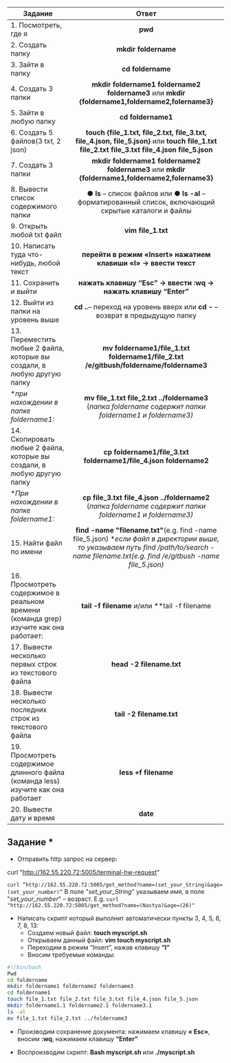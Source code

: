 | Задание                     | Ответ           | 
| -------------              |:-------------:| 
| 1. Посмотреть, где я                  | **pwd** | 
| 2. Создать папку                  | **mkdir foldername** |   
| 3. Зайти в папку | **cd foldername**|        
| 4. Создать 3 папки |  **mkdir foldername1 foldername2 foldername3**   или  **mkdir {foldername1,foldername2,folername3}** |
| 5. Зайти в любую папку             | **cd foldername1**|    
| 6. Создать 5 файлов(3 txt, 2 json)              | **touch {file_1.txt, file_2.txt, file_3.txt, file_4.json, file_5.json}** или **touch file_1.txt file_2.txt file_3.txt    file_4.json file_5.json**      |  
| 7. Создать 3 папки              | **mkdir foldername1 foldername2 foldername3**   или  **mkdir {foldername1,foldername2,folername3}**      |  
| 8. Вывести список содержимого папки  | **● ls** – список файлов   или **● ls -al**  – форматированный список, включающий скрытые каталоги и файлы     |  
| 9. Открыть любой txt файл            | **vim file_1.txt** |  
| 10. Написать туда что-нибудь, любой текст        | **перейти в режим «Insert» нажатием клавиши  «I» → ввести текст**     |  
| 11. Сохранить и выйти              | **нажать клавишу “Esc” → ввести :wq → нажать клавишу “Enter”**      |  
| 12. Выйти из папки на уровень выше              | **cd ..**– переход на уровень вверх  или **cd -**  –возврат в предыдущую папку      |  
| 13. Переместить любые 2 файла, которые вы создали, в любую другую папку              | **mv foldername1/file_1.txt foldername1/file_2.txt /e/gitbush/foldername/foldername3**      |  
| **при нахождении в папке foldername1:*              | **mv file_1.txt file_2.txt  ../foldername3** (*папка foldername содержит папки foldername1 и foldername3)*      |  
| 14. Скопировать любые 2 файла, которые вы создали, в любую другую папку              | **cp foldername1/file_3.txt foldername1/file_4.json foldername2**      |  
| **При нахождении в папке foldername1:*              | **cp file_3.txt file_4.json ../foldername2** (*папка foldername содержит папки foldername1 и foldername3)*   |  
| 15. Найти файл по имени              | **find -name "filename.txt"**(e.g. find -name file_5.json) **если файл в директории выше, то указываем путь find /path/to/search -name filename.txt(e.g. find /e/gitbush -name file_5.json)*      |  
| 16. Просмотреть содержимое в реальном времени (команда grep) изучите как она работает: | **tail -f filename** и/или **tail -f filename | grep --line-buffered searchword**(*просмотреть наличие в документе конкретного слова в режиме реального времени)*      |  
| 17. Вывести несколько первых строк из текстового файла             | **head -2 filename.txt**      | 
| 18. Вывести несколько последних строк из текстового файла              | **tail -2 filename.txt**    | 
| 19. Просмотреть содержимое длинного файла (команда less) изучите как она работает              | **less +f filename**     | 
| 20. Вывести дату и время              | **date**      | 




## Задание *
- Отправить http запрос на сервер: 

curl "http://162.55.220.72:5005/terminal-hw-request"

`curl “http://162.55.220.72:5005/get_method?name=(set_your_String)&age=(set_your_number)”`
В поле "*set_your_String*" указываем имя, в поле "*set_your_number*" – возраст. E.g. `curl "http://162.55.220.72:5005/get_method?name=(Nastya)&age=(26)"`

- Написать скрипт который выполнит автоматически пункты 3, 4, 5, 6, 7, 8, 13:
  - Создаем новый файл: **touch myscript.sh**
  - Открываем данный файл: **vim touch myscript.sh**
  - Переходим в режим “Insert”, нажав клавишу **“I”**
  - Вносим требуемые команды:

```bash
#!/bin/bash
Pwd
cd foldername
mkdir foldername1 foldername2 foldername3
cd foldername1
touch file_1.txt file_2.txt file_3.txt file_4.json file_5.json
mkdir foldername1.1 foldername2.1 foldername3.1
ls -al
mv file_1.txt file_2.txt ../foldername3
```

   +  Производим сохранение документа: нажимаем клавишу **« Esc»**, вносим **:wq**, нажимаем клавишу **“Enter”**
   - Воспроизводим скрипт: **Bash myscript.sh**  или **./myscript.sh**
